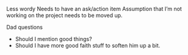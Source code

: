 Less wordy
Needs to have an ask/action item
Assumption that I’m not working on the project needs to be moved up. 

Dad questions
- Should I mention good things?
- Should I have more good faith stuff to soften him up a bit. 
